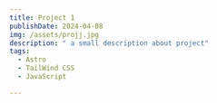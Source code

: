 ```yaml
---
title: Project 1
publishDate: 2024-04-08 
img: /assets/projj.jpg
description: " a small description about project"
tags:
  - Astro
  - TailWind CSS
  - JavaScript

---
```

